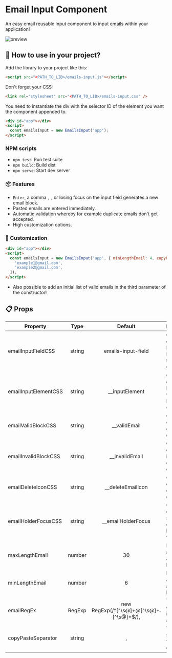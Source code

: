 # Email Input Component

An easy email reusable input component to input emails within your application!

![preview](http://i.imgur.com/IKxPiAn.png "Preview")

## 🚀 How to use in your project?

Add the library to your project like this:

```html
<script src="<PATH_TO_LIB>/emails-input.js"></script>
```

Don't forget your CSS:

```html
<link rel="stylesheet" src="<PATH_TO_LIB>/emails-input.css" />
```

You need to instantiate the div with the selector ID of the element you want
the component appended to.

```html
<div id="app"></div>
<script>
  const emailsInput = new EmailsInput('app');
</script>
```

### NPM scripts

- `npm test`: Run test suite
- `npm build`: Build dist
- `npm serve`: Start dev server

### 📦 Features

- `Enter`, a comma `,` , or losing focus on the input field generates a new email block.
- Pasted emails are entered immediately.
- Automatic validation whereby for example duplicate emails don't get accepted.
- High customization options.

### 🔧 Customization

```html
<div id="app"></div>
<script>
  const emailsInput = new EmailsInput('app', { minLengthEmail: 4, copyPasteSeparator: ';' }, [
    'example1@gmail.com',
    'example2@gmail.com',
  ]);
</script>
```

- Also possible to add an initial list of valid emails in the third parameter of the constructor!

## 📋 Props

| Property             |  Type  |                  Default                   | Description                                               |
| -------------------- | :----: | :----------------------------------------: | --------------------------------------------------------- |
| emailInputFieldCSS   | string |             emails-input-field             | CSS Class of the Root HTML Element of the Input Component |
| emailInputElementCSS | string |              \_\_inputElement              | CSS Class of the Input Element within the Input Component |
| emailValidBlockCSS   | string |               \_\_validEmail               | CSS Class of the valid email block element                |
| emailInvalidBlockCSS | string |              \_\_invalidEmail              | CSS Class of the invalid email block element              |
| emailDeleteIconCSS   | string |            \_\_deleteEmailIcon             | CSS Class of the delete email icon.                       |
| emailHolderFocusCSS  | string |            \_\_emailHolderFocus            | CSS Class of the focus state of the email blocks wrapper  |
| maxLengthEmail       | number |                     30                     | Max length an email is allowed to be                      |
| minLengthEmail       | number |                     6                      | Min length an email is allowed to be                      |
| emailRegEx           | RegExp | new RegExp(/^[^\s@]+@[^\s@]+\.[^\s@]+\$/), | The regex each email is tested against                    |
| copyPasteSeparator   | string |                     ,                      | The separator for lists to copy paste.                    |
